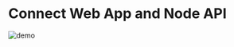 # Connect Web App and Node API

![demo](https://user-images.githubusercontent.com/5148889/49350934-b0f1a380-f676-11e8-910d-eaca91a8d94c.gif)